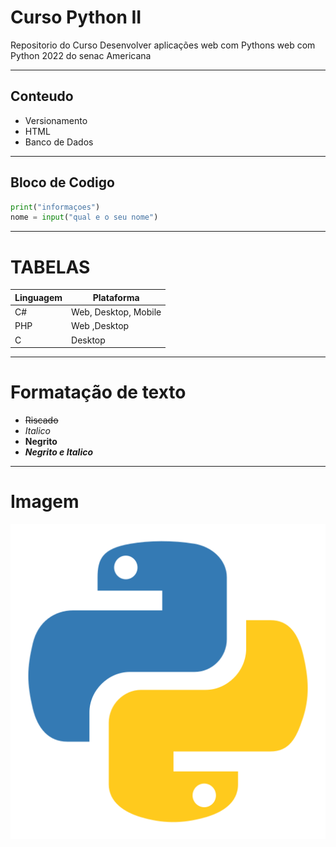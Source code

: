 # Curso Python II
Repositorio do Curso
Desenvolver aplicações web com Pythons web com Python 2022 do senac Americana 

---

## Conteudo
- Versionamento
- HTML
- Banco de Dados

***
## Bloco de Codigo
```python
print("informaçoes")
nome = input("qual e o seu nome")
```

---
# TABELAS
|Linguagem|Plataforma|
|---|---|
|C#|Web, Desktop, Mobile
|PHP|Web ,Desktop|
|C|Desktop
---
# Formatação de texto
- ~~Riscado~~
- *Italico*
- **Negrito**
- ***Negrito e Italico***
---
# Imagem
![Logo do Python](Python.png)